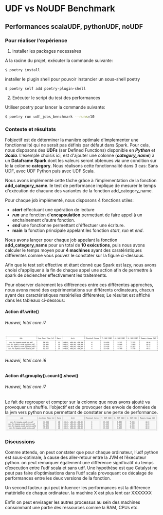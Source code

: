 # UDF vs NoUDF Benchmark

## Performances scalaUDF, pythonUDF, noUDF

### Pour réaliser l'expérience
1. Installer les packages necessaires

A la racine du projet, exécuter la commande suivante:

```shell
$ poetry install
```

installer le plugin shell pour pouvoir instancier un sous-shell poetry 

```shell
$ poetry self add poetry-plugin-shell
```

2. Exécuter le script du test des performances

Utiliser poetry pour lancer la commande suivante:

```bash
$ poetry run udf_jobs_benchmark --runs=10
```

### Contexte et résultats

l'objectif est de déterminer la manière optimale d'implementer une fonctionnalité qui ne serait pas définis par défaut dans Spark. Pour cela, nous disposons des **UDFs** (ser Defined Functions) disponible en **_Python_** et **_Scala_**. L'exemple choisis ici, est d'ajouter une colonne (**_category\_name_**) à un **Dataframe Spark** dont les valeurs seront obtenues via une condition sur le la colonne **category**. Nous réalisons cette 
fonctionnalité dans 3 cas: Sans UDF, avec UDF Python puis avec UDF Scala.

Nous avons implémenté cette tâche grâce à l'implementation de la fonction **add_category_name**. le test de performance implique de mesurer le temps d'exécution de chacune des variantes de la
fonction add_category_name. 
 
Pour chaque job implémenté, nous disposons 4 fonctions utiles: 

- **_start_** effectuant une opération de lecture  
- **_run_** une fonction d'**encapsulation** permettant de faire appel à un enchainement d'autre fonction. 
- **_end_** une fonctionne permettant d'éffectuer une écriture.
- **__main__** la fonction principale appelant les fonction _start_, _run_ et _end_.

Nous avons lançer pour chaque job appelant la fonction **add_category_name** pour un total de **10 exécutions**, puis nous avons calculer le temps moyen pour **4 machines** ayant des caratéristiques différentes comme vous pouvez le constater sur la figure ci-dessous.

Afin que le test soit effective et étant donné que Spark est lazy, nous avons choisi d'appliquer à la fin de chaque appel une action afin de permettre à spark de déclencher effectivement les traitements.

Pour observer clairement les différences entre ces différentes approches, nous avons mené des expérimentations sur différents ordinateurs, chacun ayant des caractéristiques matérielles différentes; Le résultat est affiché dans les tableaux ci-dessous:


#### Action df.write()

###### Huawei, Intel core i7
![A text](/assets/udfVSnoudf_benchmark.png)
###### Huawei, Intel core i9

#### Action df.groupby().count().show()
###### Huawei, Intel core i7
Le fait de regrouper et compter sur la colonne que nous avons ajouté va provoquer un shuffle. l'objectif est de provoquer des envois de données de la jvm vers python nous permettant de constater une perte de performance.
![A text](/assets/udf_groupby_huawei.png)


### Discussions

Comme attendu, on peut constater que pour chaque ordinateur, l’udf python est sous-optimale, à cause des aller-retour entre la JVM et l’éxecuteur python. on peut remarquer également une différence significatif du temps d’execution entre l’udf scala et sans udf. Une hypothèse est que Catalyst ne peut pas faire d’optimisations dans l’udf scala provoquant ce décalage de performances entre les deux versions de la fonction.

Un second facteur qui peut infuencer les performances est la différence matérielle de chaque ordinateur. la machine X est plus lent car XXXXXXX

Enfin on peut envisager les autres processus au sein des machines consommant une partie des ressources comme la RAM, CPUs etc. 




